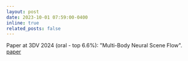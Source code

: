 ```yaml
---
layout: post
date: 2023-10-01 07:59:00-0400
inline: true
related_posts: false
---
```


Paper at 3DV 2024 (oral - top 6.6%): "Multi-Body Neural Scene Flow". <i class='fas fa-file-alt'></i> [paper](https://arxiv.org/abs/2310.10301)
